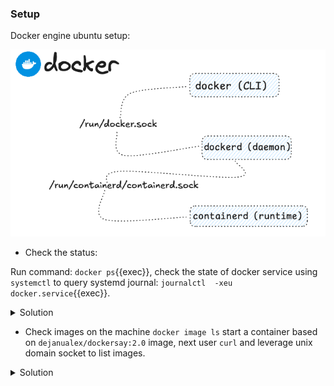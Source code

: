 ### Setup

Docker engine ubuntu setup:

![Scan results](./assets/docker_ubuntu.png)


* Check the status: 

Run command: `docker ps`{{exec}}, check the state of docker service using `systemctl` to query systemd journal: `journalctl  -xeu docker.service`{{exec}}.

<details>
<summary>Solution</summary>
Check the status of <code>docker.socket</code> and use systemctl to start the unit <code>systemctl start docker.socket </code> 
</details>

* Check images on the machine `docker image ls` start a container based on `dejanualex/dockersay:2.0` image, next user `curl` and leverage unix domain socket to list images.

<details>
<summary>Solution</summary>
 **curl** can talk to a Unix Socket via the <code>--unix-socket</code> flag <code>curl --unix-socket /var/run/docker.sock http://localhost/images/json</code> 
</details>